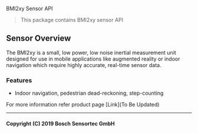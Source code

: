 BMI2xy Sensor API

> This package contains BMI2xy sensor API

## Sensor Overview
The BMI2xy is a small, low power, low noise inertial measurement unit designed for use in mobile applications like augmented reality or indoor navigation which require highly accurate, real-time sensor data.

### Features

- Indoor navigation, pedestrian dead-reckoning, step-counting

For more information refer product page [Link](To Be Updated) 

---
#### Copyright (C) 2019 Bosch Sensortec GmbH
